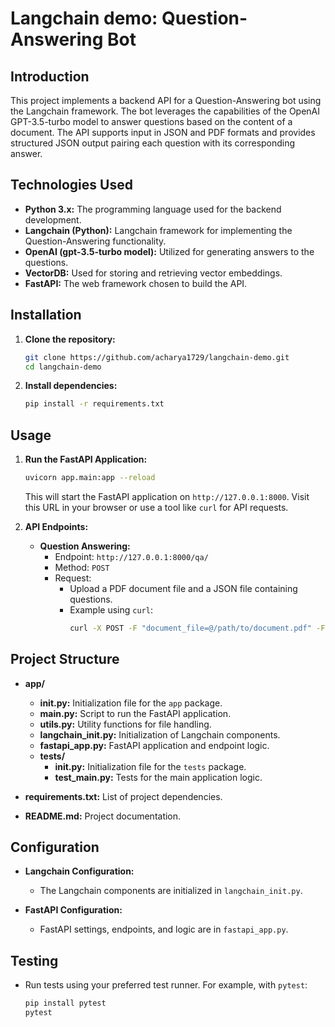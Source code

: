 # Langchain demo: Question-Answering Bot

## Introduction

This project implements a backend API for a Question-Answering bot using the Langchain framework. The bot leverages the capabilities of the OpenAI GPT-3.5-turbo model to answer questions based on the content of a document. The API supports input in JSON and PDF formats and provides structured JSON output pairing each question with its corresponding answer.

## Technologies Used

- **Python 3.x:** The programming language used for the backend development.
- **Langchain (Python):** Langchain framework for implementing the Question-Answering functionality.
- **OpenAI (gpt-3.5-turbo model):** Utilized for generating answers to the questions.
- **VectorDB:** Used for storing and retrieving vector embeddings.
- **FastAPI:** The web framework chosen to build the API.

## Installation

1. **Clone the repository:**

    ```bash
    git clone https://github.com/acharya1729/langchain-demo.git
    cd langchain-demo
    ```

2. **Install dependencies:**

    ```bash
    pip install -r requirements.txt
    ```

## Usage

1. **Run the FastAPI Application:**

    ```bash
    uvicorn app.main:app --reload
    ```

    This will start the FastAPI application on `http://127.0.0.1:8000`. Visit this URL in your browser or use a tool like `curl` for API requests.

2. **API Endpoints:**

    - **Question Answering:**
        - Endpoint: `http://127.0.0.1:8000/qa/`
        - Method: `POST`
        - Request:
            - Upload a PDF document file and a JSON file containing questions.
            - Example using `curl`:
                ```bash
                curl -X POST -F "document_file=@/path/to/document.pdf" -F "questions_file=@/path/to/questions.json" http://127.0.0.1:8000/qa/
                ```

## Project Structure

- **app/**
  - **__init__.py:** Initialization file for the `app` package.
  - **main.py:** Script to run the FastAPI application.
  - **utils.py:** Utility functions for file handling.
  - **langchain_init.py:** Initialization of Langchain components.
  - **fastapi_app.py:** FastAPI application and endpoint logic.
  - **tests/**
    - **__init__.py:** Initialization file for the `tests` package.
    - **test_main.py:** Tests for the main application logic.
  
- **requirements.txt:** List of project dependencies.
- **README.md:** Project documentation.

## Configuration

- **Langchain Configuration:**
    - The Langchain components are initialized in `langchain_init.py`.

- **FastAPI Configuration:**
    - FastAPI settings, endpoints, and logic are in `fastapi_app.py`. 

## Testing

- Run tests using your preferred test runner. For example, with `pytest`:

    ```bash
    pip install pytest
    pytest
    ```